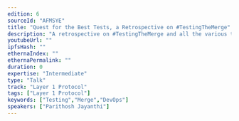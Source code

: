 ```yaml
---
edition: 6
sourceId: "AFMSYE"
title: "Quest for the Best Tests, a Retrospective on #TestingTheMerge"
description: "A retrospective on #TestingTheMerge and all the various testing avenues we explored. I'd also give  a brief summary of what went right and wrong in our approach."
youtubeUrl: ""
ipfsHash: ""
ethernaIndex: ""
ethernaPermalink: ""
duration: 0
expertise: "Intermediate"
type: "Talk"
track: "Layer 1 Protocol"
tags: ["Layer 1 Protocol"]
keywords: ["Testing","Merge","DevOps"]
speakers: ["Parithosh Jayanthi"]
---
```

